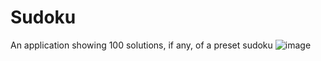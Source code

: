 # Sudoku
An application showing 100 solutions, if any, of a preset sudoku
![image](https://user-images.githubusercontent.com/80411845/128205279-cc986b7c-52a5-4788-bad0-73b522da9759.png)
